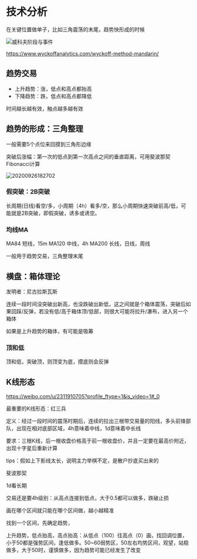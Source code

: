 # 技术分析

在关键位置做单子，比如三角震荡的末尾，趋势快形成的时候

![威科夫阶段与事件](https://www.wyckoffanalytics.com/wp-content/uploads/_pda/2019/09/ChineseDistributionSchematic1.png)

<https://www.wyckoffanalytics.com/wyckoff-method-mandarin/>

## 趋势交易

- 上升趋势：涨，低点和高点都抬高
- 下降趋势：跌，低点和高点都降低

时间越长越有效，触点越多越有效

## 趋势的形成：三角整理

一般需要5个点位来回摸到三角形边缘

突破后涨幅：第一次的低点到第一次高点之间的垂直距离，可用斐波那契Fibonacci计算

![20200926182702](http://image.zuoright.com/20200926182702.png)

### 假突破：2B突破

长周期(日线)看空/多，小周期（4h）看多/空，那么小周期快速突破前高/低，可能就是2B突破，即假突破，诱多或诱空。

### 均线MA

MA84 短线，15m
MA120 中线，4h
MA200 长线，日线，周线

一般用于趋势交易，三角整理末尾

## 横盘：箱体理论

发明者：尼古拉斯瓦斯

连续一段时间没突破出新高，也没跌破出新低，这之间就是个箱体震荡，突破后如果回踩/反弹，若没有低/高于箱体顶/低部，则很大可能将拉升/瀑布，进入另一个箱体

如果是上升趋势的箱体，有可能是吸筹

### 顶和低

顶和低，突破顶，则顶变为底，摸底则会反弹

## K线形态

<https://weibo.com/u/2311910705?profile_ftype=1&is_video=1#_0>

最重要的K线形态：红三兵

定义：经过一段时间的震荡时期后，连续的拉出三根带交易量的阳线，多头前锋部队，出现在相对底部区域，4h意味着中线，1d意味着中长线

要求：三根K线，后一根收盘价格高于前一根收盘价，并且一定要在最高价附近，出现十字星后重新计算

tips：假如上下影线太长，说明主力举棋不定，是散户抄底买出来的

斐波那契

1d看长期

交易还是要4h级别：从高点连接到低点，大于0.5都可以做多，跌破止损

画在哪个区间就只能在哪个区间做，越小越精准

找到一个区间，先确定趋势，

上升趋势，低点抬高，高点抬高：从低点（100）往高点（0）画，找回调位置，小于50都是强势区间，逢低做多。50~60弱势区，50左右均势区间，观望，站稳做多，大于50时，谨慎做多，因为趋势可能已经发生了改变
